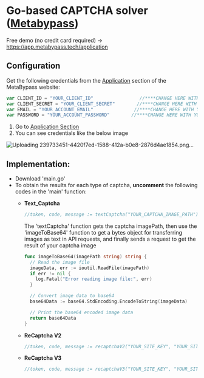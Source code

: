 # Go-based CAPTCHA solver ([Metabypass](https://metabypass.tech))
Free demo (no credit card required) -> https://app.metabypass.tech/application


## Configuration

Get the following credentials from the [Application](https://app.metabypass.tech/application) section of the MetaBypass website:

``` go
var CLIENT_ID = "YOUR_CLIENT_ID"                 //****CHANGE HERE WITH YOUR VALUE*******
var CLIENT_SECRET = "YOUR_CLIENT_SECRET"        //****CHANGE HERE WITH YOUR VALUE*******
var EMAIL = "YOUR_ACCOUNT_EMAIL"               //****CHANGE HERE WITH YOUR VALUE*******
var PASSWORD = "YOUR_ACCOUNT_PASSWORD"        //****CHANGE HERE WITH YOUR VALUE*******
```

1. Go to [Application Section](https://app.metabypass.tech/application)
2. You can see credentials like the below image



![Uploading 239733451-4420f7ed-1588-412a-b0e8-2876d4ae1854.png…](https://github.com/metabypass/metabypass-python/assets/128980891/4420f7ed-1588-412a-b0e8-2876d4ae1854)


 ## Implementation:

  - Download 'main.go'
  - To obtain the results for each type of captcha, **uncomment** the following codes in the 'main' function:
    - **Text_Captcha**
      
      ```go
      //token, code, message := textCaptcha("YOUR_CAPTCHA_IMAGE_PATH")
      ```
  
       The 'textCaptcha' function gets the captcha imagePath, then use the 'imageToBase64' function to get a bytes object for transferring images as text in API requests, and finally sends a request to get the result of your captcha image
   
      ``` go
      func imageToBase64(imagePath string) string {
        // Read the image file
        imageData, err := ioutil.ReadFile(imagePath)
        if err != nil {
          log.Fatal("Error reading image file:", err)
        }
      
        // Convert image data to base64
        base64Data := base64.StdEncoding.EncodeToString(imageData)
      
        // Print the base64 encoded image data
        return base64Data
      }
      ```
    - **ReCaptcha V2**
      
      ```go
      //token, code, message := recaptchaV2("YOUR_SITE_KEY", "YOUR_SITE_URL")
      ```
      
    - **ReCaptcha V3**
      
      ```go
      //token, code, message := recaptchaV3("YOUR_SITE_KEY", "YOUR_SITE_URL")
      ```
    



